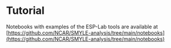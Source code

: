 # Tutorial

Notebooks with examples of the ESP-Lab tools are available at [https://github.com/NCAR/SMYLE-analysis/tree/main/notebooks](https://github.com/NCAR/SMYLE-analysis/tree/main/notebooks)
